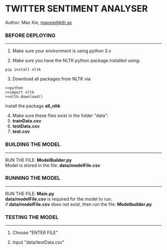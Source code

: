 # TWITTER SENTIMENT ANALYSER
Author: Max Xie, maxxie@kth.se

### BEFORE DEPLOYING
--------------------------

1. Make sure your environment is using python 3.x  

2. Make sure you have the NLTK python package installed using:  
```
pip install nltk
```

3. Download all packages from NLTK via  
  ```
  >>python
  >>import nltk
  >>nltk.download()
  ```
  install the package **all_nltk**
  
4. Make sure these files exist in the folder "data":
  1. **trainData.csv**
  2. **testData.csv**
  3. **test.csv**

### BUILDING THE MODEL
--------------------------
RUN THE FILE: **ModelBuilder.py**  
Model is stored in the file: **data/modelFile.csv**  

### RUNNING THE MODEL
--------------------------
RUN THE FILE: **Main.py**  
**data/modelFile.csv** is required for the model to run.  
if **data/modelFile.csv** does not exist, then run the file: **Modelbuilder.py**  

### TESTING THE MODEL
--------------------------
1. Choose "ENTER FILE"  

2. Input "data/testData.csv"  
